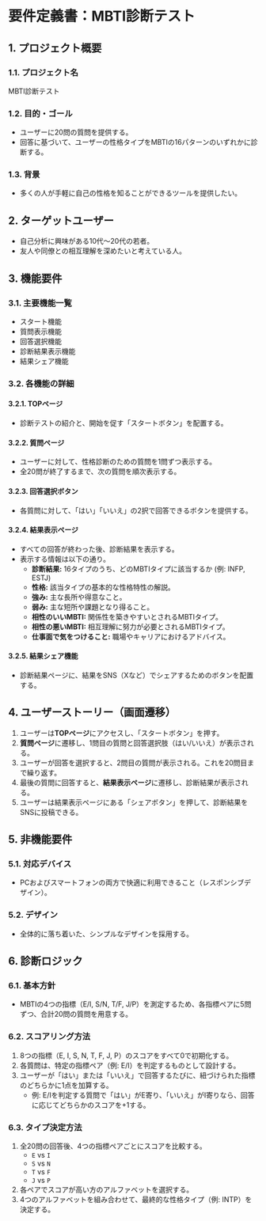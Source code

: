 # 要件定義書：MBTI診断テスト

## 1. プロジェクト概要

### 1.1. プロジェクト名

MBTI診断テスト

### 1.2. 目的・ゴール

- ユーザーに20問の質問を提供する。
- 回答に基づいて、ユーザーの性格タイプをMBTIの16パターンのいずれかに診断する。

### 1.3. 背景

- 多くの人が手軽に自己の性格を知ることができるツールを提供したい。

## 2. ターゲットユーザー

- 自己分析に興味がある10代〜20代の若者。
- 友人や同僚との相互理解を深めたいと考えている人。

## 3. 機能要件

### 3.1. 主要機能一覧

- スタート機能
- 質問表示機能
- 回答選択機能
- 診断結果表示機能
- 結果シェア機能

### 3.2. 各機能の詳細

#### 3.2.1. TOPページ

- 診断テストの紹介と、開始を促す「スタートボタン」を配置する。

#### 3.2.2. 質問ページ

- ユーザーに対して、性格診断のための質問を1問ずつ表示する。
- 全20問が終了するまで、次の質問を順次表示する。

#### 3.2.3. 回答選択ボタン

- 各質問に対して、「はい」「いいえ」の2択で回答できるボタンを提供する。

#### 3.2.4. 結果表示ページ

- すべての回答が終わった後、診断結果を表示する。
- 表示する情報は以下の通り。
  - **診断結果:** 16タイプのうち、どのMBTIタイプに該当するか (例: INFP, ESTJ)
  - **性格:** 該当タイプの基本的な性格特性の解説。
  - **強み:** 主な長所や得意なこと。
  - **弱み:** 主な短所や課題となり得ること。
  - **相性のいいMBTI:** 関係性を築きやすいとされるMBTIタイプ。
  - **相性の悪いMBTI:** 相互理解に努力が必要とされるMBTIタイプ。
  - **仕事面で気をつけること:** 職場やキャリアにおけるアドバイス。

#### 3.2.5. 結果シェア機能

- 診断結果ページに、結果をSNS（Xなど）でシェアするためのボタンを配置する。

## 4. ユーザーストーリー（画面遷移）

1. ユーザーは**TOPページ**にアクセスし、「スタートボタン」を押す。
2. **質問ページ**に遷移し、1問目の質問と回答選択肢（はい/いいえ）が表示される。
3. ユーザーが回答を選択すると、2問目の質問が表示される。これを20問目まで繰り返す。
4. 最後の質問に回答すると、**結果表示ページ**に遷移し、診断結果が表示される。
5. ユーザーは結果表示ページにある「シェアボタン」を押して、診断結果をSNSに投稿できる。

## 5. 非機能要件

### 5.1. 対応デバイス

- PCおよびスマートフォンの両方で快適に利用できること（レスポンシブデザイン）。

### 5.2. デザイン

- 全体的に落ち着いた、シンプルなデザインを採用する。

## 6. 診断ロジック

### 6.1. 基本方針

- MBTIの4つの指標（E/I, S/N, T/F, J/P）を測定するため、各指標ペアに5問ずつ、合計20問の質問を用意する。

### 6.2. スコアリング方法

1. 8つの指標（E, I, S, N, T, F, J, P）のスコアをすべて0で初期化する。
2. 各質問は、特定の指標ペア（例: E/I）を判定するものとして設計する。
3. ユーザーが「はい」または「いいえ」で回答するたびに、紐づけられた指標のどちらかに1点を加算する。
   - 例: E/Iを判定する質問で「はい」がE寄り、「いいえ」がI寄りなら、回答に応じてどちらかのスコアを+1する。

### 6.3. タイプ決定方法

1. 全20問の回答後、4つの指標ペアごとにスコアを比較する。
   - `E` vs `I`
   - `S` vs `N`
   - `T` vs `F`
   - `J` vs `P`
2. 各ペアでスコアが高い方のアルファベットを選択する。
3. 4つのアルファベットを組み合わせて、最終的な性格タイプ（例: INTP）を決定する。
